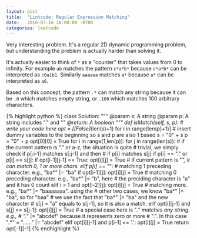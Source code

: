 ```yaml
---
layout: post
title:  "Lintcode: Regular Expression Matching"
date:   2016-07-16 18:00:00 -0700
categories: leetcode
---
```


Very interesting problem. It's a regular 2D dynamic programming problem, but understanding the problem is actually harder than solving it.

It's actually easier to think of `*` as a "counter" that takes values from 0 to infinity. For example `ab` matches the pattern `c*a*b*` because `c*a*b*` can be interpreted as `c0a1b1`. Similarly `aaaaaa` matches `a*` because `a*` can be interpreted as `a6`.

Based on this concept, the pattern `.*` can match any string because it can be `.0` which matches empty string, or `.100` which matches 100 arbitrary characters.

{% highlight python %}
class Solution:
    """
    @param s: A string 
    @param p: A string includes "." and "*"
    @return: A boolean
    """
    def isMatch(self, s, p):
        # write your code here
        opt = [[False]*(len(s)+1) for i in range(len(p)+1)]
        # insert dummy variables to the beginning so s and p are also 1 based
        s = "0" + s
        p = "0" + p
        opt[0][0] = True
        for i in range(1,len(p)):
            for j in range(len(s)):
                # if the current pattern is "." or a-z, the situation is quite
                # trivial, we simply check if p[:i-1] matches s[:j-1] and then
                # if p[i] matches s[j]
                if p[i] == "." or p[i] == s[j]:
                    if opt[i-1][j-1] == True:
                        opt[i][j] = True
                # if current pattern is "*", it can match 0, 1 or more chars.
                elif p[i] == "*":
                    # matching 1 preceding character. e.g., "ba*" |= "ba"
                    if opt[i-1][j]:
                        opt[i][j] = True
                    # matching 0 preceding character. e.g., "ba*" |= "b", here
                    # the preciding character is "a" and it has 0 count
                    elif i > 1 and opt[i-2][j]:
                        opt[i][j] = True
                    # matching more. e.g., "ba*" |= "baaaaaaa". using the 
                    # other two cases, we know "ba*" |= "ba", so for "baa"
                    # we use the fact that "ba*" |= "ba" and the new character
                    # s[j] = "a" equals to s[j-1], so it is also a match.
                    elif opt[i][j-1] and s[j] == s[j-1]:
                        opt[i][j] = True
                    # a special case here is ".*" matches any string. e.g., 
                    # ".*" |= "abcdef" because it represents zero or more
                    # ".". In this case ".*" = "......" |= "abcdef" 
                    elif opt[i][j-1] and p[i-1] == '.':
                        opt[i][j] = True
        return opt[-1][-1]
{% endhighlight %}




